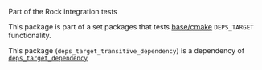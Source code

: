 Part of the Rock integration tests

This package is part of a set packages that tests
[base/cmake](https://github.com/rock-core/base-cmake) `DEPS_TARGET`
functionality.

This package (`deps_target_transitive_dependency`) is a dependency of
[`deps_target_dependency`](https://github.com/rock-core/build_tests-cmake-deps_target_dependency)
